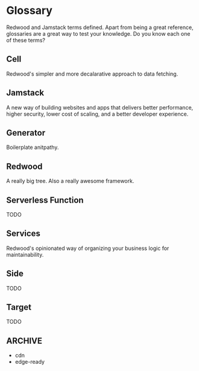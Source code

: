 # Glossary

Redwood and Jamstack terms defined. Apart from being a great reference, glossaries are a great way to test your knowledge. Do you know each one of these terms?

## Cell

Redwood's simpler and more decalarative approach to data fetching.

## Jamstack

A new way of building websites and apps that delivers better performance, higher security, lower cost of scaling, and a better developer experience.

## Generator

Boilerplate anitpathy.

## Redwood

A really big tree. Also a really awesome framework.

## Serverless Function

TODO

## Services

Redwood's opinionated way of organizing your business logic for maintainability.

## Side

TODO

## Target

TODO

## ARCHIVE

- cdn
- edge-ready